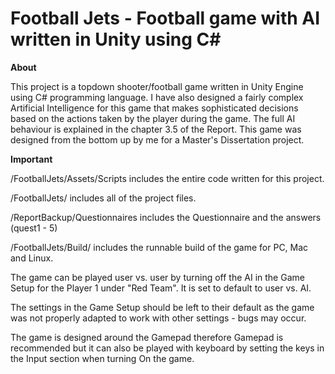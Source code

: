# Football Jets - Football game with AI written in Unity using C#
**About**

This project is a topdown shooter/football game written in Unity Engine using C# programming language.
I have also designed a fairly complex Artificial Intelligence for this game that makes sophisticated decisions based 
on the actions taken by the player during the game. The full AI behaviour is explained in the chapter 3.5 of the Report. 
This game was designed from the bottom up by me for a Master's Dissertation project. 

**Important**

/FootballJets/Assets/Scripts includes the entire code written for this project.

/FootballJets/ includes all of the project files. 

/ReportBackup/Questionnaires includes the Questionnaire and the answers (quest1 - 5)

/FootballJets/Build/ includes the runnable build of the game for PC, Mac and Linux.

The game can be played user vs. user by turning off the AI in the Game Setup for the Player 1 under "Red Team".
It is set to default to user vs. AI.

The settings in the Game Setup should be left to their default as the game was not
properly adapted to work with other settings - bugs may occur. 

The game is designed around the Gamepad therefore Gamepad is recommended but it 
can also be played with keyboard by setting the keys in the Input section when turning On the game.



